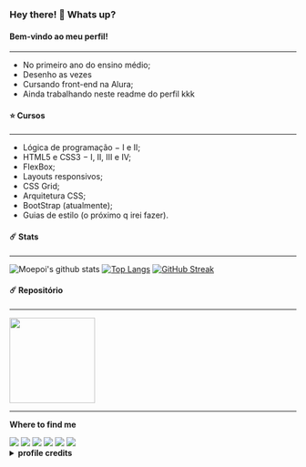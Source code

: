 ### Hey there! 👋 Whats up?
#### Bem-vindo ao meu perfil!
<hr>

- No primeiro ano do ensino médio;
- Desenho as vezes
- Cursando front-end na Alura;
- Ainda trabalhando neste readme do perfil kkk


#### :star: Cursos 
<hr>

  - Lógica de programação − I e II;
  - HTML5 e CSS3 − I, II, III e IV;
  - FlexBox;
  - Layouts responsivos;
  - CSS Grid;
  - Arquitetura CSS;
  - BootStrap (atualmente);
  - Guias de estilo (o próximo q irei fazer).

#### :comet: Stats
<hr>

![Moepoi's github stats](https://bad-apple-github-readme.vercel.app/api?show_bg=1&username=MariaClaraC&show_icons=true)
[![Top Langs](https://github-readme-stats.vercel.app/api/top-langs/?username=MariaClaraC&theme=default_repocard&layout=compact)](https://github.com/anuraghazra/github-readme-stats)
[![GitHub Streak](http://github-readme-streak-stats.herokuapp.com?user=MariaClaraC&theme=onedark_duo&hide_border=true&dates=DBDADA&currStreakLabel=FFFEFE&stroke=333333F9&ring=5094F0&fire=5094F0&sideNums=D5E5FA&sideLabels=FFFEFE&currStreakNum=D5E5FAF9)](https://git.io/streak-stats)

#### :comet: Repositório
<hr>
<div class="repository"> 
  <a href="https://github.com/MariaClaraC/edutech-PR">
    <img height="150em" align="center" src="https://github-readme-stats.vercel.app/api/pin/?username=MariaClaraC&repo=edutech-pr&theme=default_repocard"/> </a>
</div>
<hr>

<b>Where to find me</b>
 <div> 
  <a href="https://github.com/MariaClaraC" target="_blank"><img src="https://img.shields.io/badge/github-21262c?style=for-the-badge&logo=github&logoColor=white" target="_blank"></a>
  <a href="https://www.youtube.com/channel/UCZR-10ydDCyg0SL-cmOxgGQ" target="_blank"><img src="https://img.shields.io/badge/YouTube-FF0000?style=for-the-badge&logo=youtube&logoColor=white" target="_blank"></a>
  <a href="https://twitter.com/KKey_yo" target="_blank"><img src="https://img.shields.io/badge/twitter-00acee?style=for-the-badge&logo=twitter&logoColor=white" target="_blank"></a>
  <a href="https://www.instagram.com/kkey_yo/" target="_blank"><img src="https://img.shields.io/badge/-Instagram-%23E4405F?style=for-the-badge&logo=instagram&logoColor=white" target="_blank"></a> 
  <a href="https://steamcommunity.com/id/KKyooishi" target="_blank"><img src="https://img.shields.io/badge/steam-1b2838?style=for-the-badge&logo=steam&logoColor=white" target="_blank"></a>
  <a href="https://www.planetminecraft.com/member/chocoladwichs/" target="_blank"><img src="https://img.shields.io/badge/planetminecraft-00acee?style=for-the-badge&logo=planetminecraft&logoColor=white" target="_blank"></a>
  </div> 
</details>

<details>
  <summary><b>profile credits</b></summary>
  <div> 
   - Moepoi's github stats; <br>
   - Top Langs = https://github.com/anuraghazra/github-readme-stats); <br>
   - [!GitHub Streak by DenverCoder1 = http://github-readme-streak-stats.herokuapp.com/demo/; <br>
  </div> 
</details>
